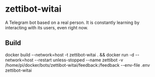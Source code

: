 # zettibot-witai
A Telegram bot based on a real person. It is constantly learning by interacting with its users, even right now.

## Build
docker build --network=host -t zettibot-witai . && docker run -d --network=host --restart unless-stopped --name zettibot -v /home/pi/docker/bots/zettibot-witai/feedback:/feedback --env-file .env zettibot-witai
